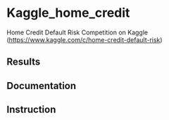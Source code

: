 
# Kaggle_home_credit

Home Credit Default Risk Competition on Kaggle (https://www.kaggle.com/c/home-credit-default-risk)


## Results


## Documentation


## Instruction
